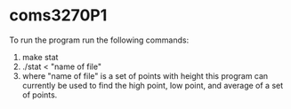 # coms3270P1
To run the program run the following commands:
1. make stat
2. ./stat < "name of file"
3. where "name of file" is a set of points with height
this program can currently be used to find the high point, low point, and average of a set of points.